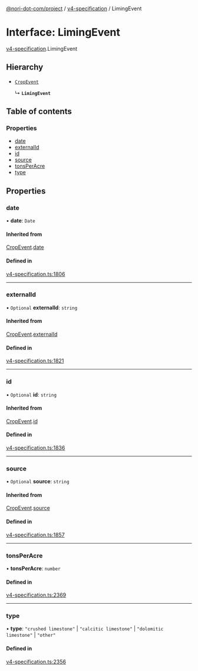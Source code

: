 [@nori-dot-com/project](../README.md) / [v4-specification](../modules/v4_specification.md) / LimingEvent

# Interface: LimingEvent

[v4-specification](../modules/v4_specification.md).LimingEvent

## Hierarchy

- [`CropEvent`](v4_specification.CropEvent.md)

  ↳ **`LimingEvent`**

## Table of contents

### Properties

- [date](v4_specification.LimingEvent.md#date)
- [externalId](v4_specification.LimingEvent.md#externalid)
- [id](v4_specification.LimingEvent.md#id)
- [source](v4_specification.LimingEvent.md#source)
- [tonsPerAcre](v4_specification.LimingEvent.md#tonsperacre)
- [type](v4_specification.LimingEvent.md#type)

## Properties

### date

• **date**: `Date`

#### Inherited from

[CropEvent](v4_specification.CropEvent.md).[date](v4_specification.CropEvent.md#date)

#### Defined in

[v4-specification.ts:1806](https://github.com/nori-dot-eco/nori-dot-com/blob/8e6dd1a/packages/project/src/v4-specification.ts#L1806)

___

### externalId

• `Optional` **externalId**: `string`

#### Inherited from

[CropEvent](v4_specification.CropEvent.md).[externalId](v4_specification.CropEvent.md#externalid)

#### Defined in

[v4-specification.ts:1821](https://github.com/nori-dot-eco/nori-dot-com/blob/8e6dd1a/packages/project/src/v4-specification.ts#L1821)

___

### id

• `Optional` **id**: `string`

#### Inherited from

[CropEvent](v4_specification.CropEvent.md).[id](v4_specification.CropEvent.md#id)

#### Defined in

[v4-specification.ts:1836](https://github.com/nori-dot-eco/nori-dot-com/blob/8e6dd1a/packages/project/src/v4-specification.ts#L1836)

___

### source

• `Optional` **source**: `string`

#### Inherited from

[CropEvent](v4_specification.CropEvent.md).[source](v4_specification.CropEvent.md#source)

#### Defined in

[v4-specification.ts:1857](https://github.com/nori-dot-eco/nori-dot-com/blob/8e6dd1a/packages/project/src/v4-specification.ts#L1857)

___

### tonsPerAcre

• **tonsPerAcre**: `number`

#### Defined in

[v4-specification.ts:2369](https://github.com/nori-dot-eco/nori-dot-com/blob/8e6dd1a/packages/project/src/v4-specification.ts#L2369)

___

### type

• **type**: ``"crushed limestone"`` \| ``"calcitic limestone"`` \| ``"dolomitic limestone"`` \| ``"other"``

#### Defined in

[v4-specification.ts:2356](https://github.com/nori-dot-eco/nori-dot-com/blob/8e6dd1a/packages/project/src/v4-specification.ts#L2356)
